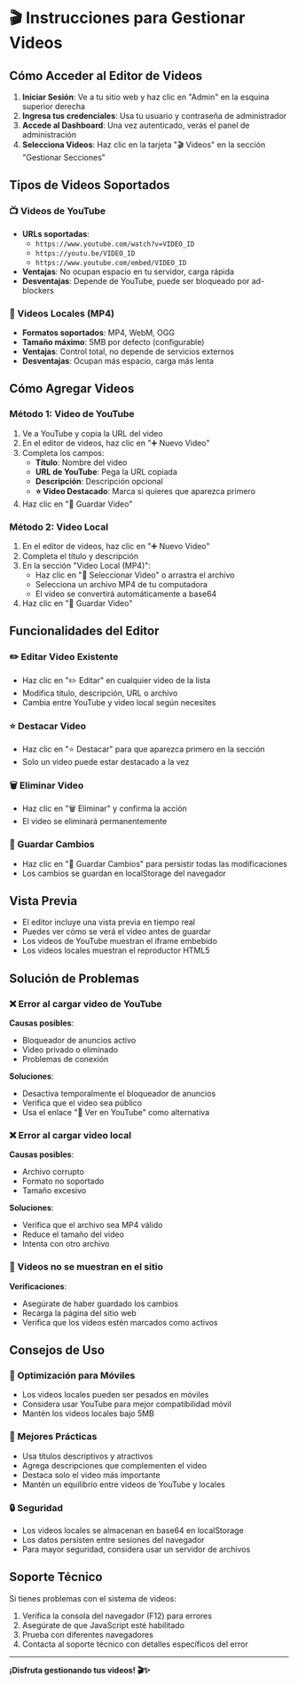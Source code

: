# 🎬 Instrucciones para Gestionar Videos

## Cómo Acceder al Editor de Videos

1. **Iniciar Sesión**: Ve a tu sitio web y haz clic en "Admin" en la esquina superior derecha
2. **Ingresa tus credenciales**: Usa tu usuario y contraseña de administrador
3. **Accede al Dashboard**: Una vez autenticado, verás el panel de administración
4. **Selecciona Videos**: Haz clic en la tarjeta "🎬 Videos" en la sección "Gestionar Secciones"

## Tipos de Videos Soportados

### 📺 Videos de YouTube
- **URLs soportadas**:
  - `https://www.youtube.com/watch?v=VIDEO_ID`
  - `https://youtu.be/VIDEO_ID`
  - `https://www.youtube.com/embed/VIDEO_ID`
- **Ventajas**: No ocupan espacio en tu servidor, carga rápida
- **Desventajas**: Depende de YouTube, puede ser bloqueado por ad-blockers

### 🎥 Videos Locales (MP4)
- **Formatos soportados**: MP4, WebM, OGG
- **Tamaño máximo**: 5MB por defecto (configurable)
- **Ventajas**: Control total, no depende de servicios externos
- **Desventajas**: Ocupan más espacio, carga más lenta

## Cómo Agregar Videos

### Método 1: Video de YouTube
1. Ve a YouTube y copia la URL del video
2. En el editor de videos, haz clic en "➕ Nuevo Video"
3. Completa los campos:
   - **Título**: Nombre del video
   - **URL de YouTube**: Pega la URL copiada
   - **Descripción**: Descripción opcional
   - **⭐ Video Destacado**: Marca si quieres que aparezca primero
4. Haz clic en "💾 Guardar Video"

### Método 2: Video Local
1. En el editor de videos, haz clic en "➕ Nuevo Video"
2. Completa el título y descripción
3. En la sección "Video Local (MP4)":
   - Haz clic en "📁 Seleccionar Video" o arrastra el archivo
   - Selecciona un archivo MP4 de tu computadora
   - El video se convertirá automáticamente a base64
4. Haz clic en "💾 Guardar Video"

## Funcionalidades del Editor

### ✏️ Editar Video Existente
- Haz clic en "✏️ Editar" en cualquier video de la lista
- Modifica título, descripción, URL o archivo
- Cambia entre YouTube y video local según necesites

### ⭐ Destacar Video
- Haz clic en "⭐ Destacar" para que aparezca primero en la sección
- Solo un video puede estar destacado a la vez

### 🗑️ Eliminar Video
- Haz clic en "🗑️ Eliminar" y confirma la acción
- El video se eliminará permanentemente

### 💾 Guardar Cambios
- Haz clic en "💾 Guardar Cambios" para persistir todas las modificaciones
- Los cambios se guardan en localStorage del navegador

## Vista Previa
- El editor incluye una vista previa en tiempo real
- Puedes ver cómo se verá el video antes de guardar
- Los videos de YouTube muestran el iframe embebido
- Los videos locales muestran el reproductor HTML5

## Solución de Problemas

### ❌ Error al cargar video de YouTube
**Causas posibles**:
- Bloqueador de anuncios activo
- Video privado o eliminado
- Problemas de conexión

**Soluciones**:
- Desactiva temporalmente el bloqueador de anuncios
- Verifica que el video sea público
- Usa el enlace "🔗 Ver en YouTube" como alternativa

### ❌ Error al cargar video local
**Causas posibles**:
- Archivo corrupto
- Formato no soportado
- Tamaño excesivo

**Soluciones**:
- Verifica que el archivo sea MP4 válido
- Reduce el tamaño del video
- Intenta con otro archivo

### 🔄 Videos no se muestran en el sitio
**Verificaciones**:
- Asegúrate de haber guardado los cambios
- Recarga la página del sitio web
- Verifica que los videos estén marcados como activos

## Consejos de Uso

### 📱 Optimización para Móviles
- Los videos locales pueden ser pesados en móviles
- Considera usar YouTube para mejor compatibilidad móvil
- Mantén los videos locales bajo 5MB

### 🎯 Mejores Prácticas
- Usa títulos descriptivos y atractivos
- Agrega descripciones que complementen el video
- Destaca solo el video más importante
- Mantén un equilibrio entre videos de YouTube y locales

### 🔒 Seguridad
- Los videos locales se almacenan en base64 en localStorage
- Los datos persisten entre sesiones del navegador
- Para mayor seguridad, considera usar un servidor de archivos

## Soporte Técnico

Si tienes problemas con el sistema de videos:
1. Verifica la consola del navegador (F12) para errores
2. Asegúrate de que JavaScript esté habilitado
3. Prueba con diferentes navegadores
4. Contacta al soporte técnico con detalles específicos del error

---

**¡Disfruta gestionando tus videos! 🎬✨**
